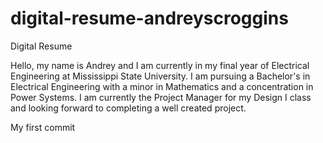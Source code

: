 
# digital-resume-andreyscroggins
Digital Resume

Hello, my name is Andrey and I am currently in my final year of Electrical Engineering at Mississippi State University. I am pursuing a Bachelor's in Electrical Engineering with a minor in Mathematics and a concentration in Power Systems. I am currently the Project Manager for my Design I class and looking forward to completing a well created project.

My first commit

